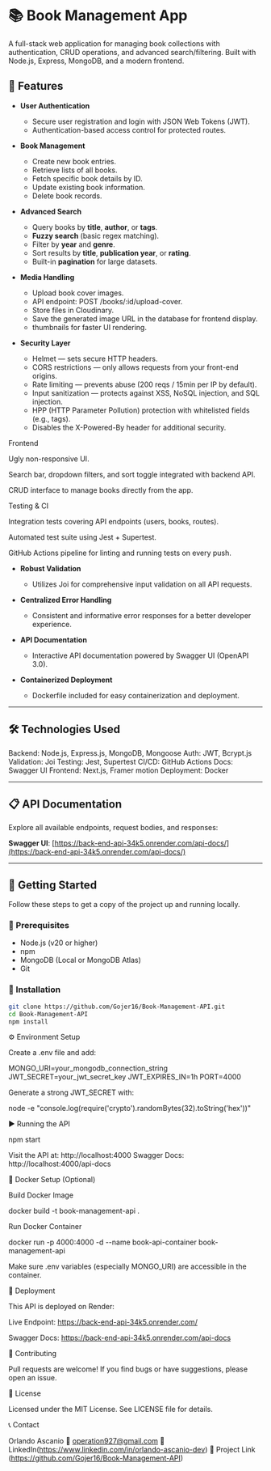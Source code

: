 # 📚 Book Management App

A full-stack web application for managing book collections with authentication, CRUD operations, and advanced search/filtering. Built with Node.js, Express, MongoDB, and a modern frontend.

## 🚀 Features

* **User Authentication**
  * Secure user registration and login with JSON Web Tokens (JWT).
  * Authentication-based access control for protected routes.

* **Book Management**
  * Create new book entries.
  * Retrieve lists of all books.
  * Fetch specific book details by ID.
  * Update existing book information.
  * Delete book records.

* **Advanced Search**
  * Query books by **title**, **author**, or **tags**.
  * **Fuzzy search** (basic regex matching).
  * Filter by **year** and **genre**.
  * Sort results by **title**, **publication year**, or **rating**.
  * Built-in **pagination** for large datasets.

* **Media Handling**
  * Upload book cover images.
  * API endpoint: POST /books/:id/upload-cover.
  * Store files in Cloudinary.
  * Save the generated image URL in the database for frontend display.
  * thumbnails for faster UI rendering.

* **Security Layer**
  * Helmet — sets secure HTTP headers.
  * CORS restrictions — only allows requests from your front-end origins.
  * Rate limiting — prevents abuse (200 reqs / 15min per IP by default).
  * Input sanitization — protects against XSS, NoSQL injection, and SQL injection.
  * HPP (HTTP Parameter Pollution) protection with whitelisted fields (e.g., tags).
  * Disables the X-Powered-By header for additional security.

Frontend

Ugly non-responsive UI.

Search bar, dropdown filters, and sort toggle integrated with backend API.

CRUD interface to manage books directly from the app.

Testing & CI

Integration tests covering API endpoints (users, books, routes).

Automated test suite using Jest + Supertest.

GitHub Actions pipeline for linting and running tests on every push.


* **Robust Validation**
  * Utilizes Joi for comprehensive input validation on all API requests.

* **Centralized Error Handling**
  * Consistent and informative error responses for a better developer experience.

* **API Documentation**
  * Interactive API documentation powered by Swagger UI (OpenAPI 3.0).

* **Containerized Deployment**
  * Dockerfile included for easy containerization and deployment.

---

## 🛠️ Technologies Used

Backend: Node.js, Express.js, MongoDB, Mongoose
Auth: JWT, Bcrypt.js
Validation: Joi
Testing: Jest, Supertest
CI/CD: GitHub Actions
Docs: Swagger UI
Frontend: Next.js, Framer motion
Deployment: Docker

---

## 📋 API Documentation

Explore all available endpoints, request bodies, and responses:

**Swagger UI**: [https://back-end-api-34k5.onrender.com/api-docs/](https://back-end-api-34k5.onrender.com/api-docs/)

---

## 🚦 Getting Started

Follow these steps to get a copy of the project up and running locally.

### 📌 Prerequisites

* Node.js (v20 or higher)
* npm
* MongoDB (Local or MongoDB Atlas)
* Git

### 🔧 Installation

```bash
git clone https://github.com/Gojer16/Book-Management-API.git
cd Book-Management-API
npm install
```

⚙️ Environment Setup

Create a .env file and add:

MONGO_URI=your_mongodb_connection_string
JWT_SECRET=your_jwt_secret_key
JWT_EXPIRES_IN=1h
PORT=4000

Generate a strong JWT_SECRET with:

node -e "console.log(require('crypto').randomBytes(32).toString('hex'))"

▶️ Running the API

npm start

Visit the API at: http://localhost:4000 Swagger Docs: http://localhost:4000/api-docs

🐳 Docker Setup (Optional)

Build Docker Image

docker build -t book-management-api .

Run Docker Container

docker run -p 4000:4000 -d --name book-api-container book-management-api

Make sure .env variables (especially MONGO_URI) are accessible in the container.

🚀 Deployment

This API is deployed on Render:

Live Endpoint: https://back-end-api-34k5.onrender.com/

Swagger Docs: https://back-end-api-34k5.onrender.com/api-docs

🤝 Contributing

Pull requests are welcome! If you find bugs or have suggestions, please open an issue.

📝 License

Licensed under the MIT License. See LICENSE file for details.

📞 Contact

Orlando Ascanio
📧 operation927@gmail.com
🔗 LinkedIn(https://www.linkedin.com/in/orlando-ascanio-dev)
🔗 Project Link (https://github.com/Gojer16/Book-Management-API)


